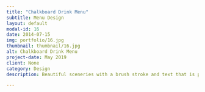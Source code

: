 ```yaml
---
title: "Chalkboard Drink Menu"
subtitle: Menu Design
layout: default
modal-id: 16
date: 2014-07-15
img: portfolio/16.jpg
thumbnail: thumbnail/16.jpg
alt: Chalkboard Drink Menu
project-date: May 2019
client: None
category: Design
description: Beautiful sceneries with a brush stroke and text that is perfect for giving off a fun, adventurous vibe.

---
```


